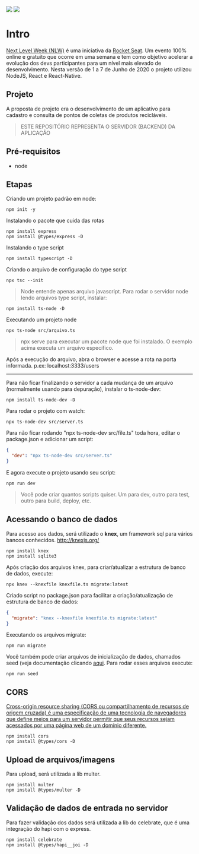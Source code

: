 <img src="https://img.shields.io/github/languages/count/alrlima/nlw2020-server?style=flat-square" />
<img src="https://img.shields.io/github/languages/top/alrlima/nlw2020-server?style=flat-square" />

# Intro
[Next Level Week (NLW)](https://nextlevelweek.com) é uma iniciativa da [Rocket Seat](https://rocketseat.com.br/). Um evento 100% online e gratuito que ocorre em uma semana e tem como objetivo acelerar a evolução dos devs participantes para um nível mais elevado de desenvolvimento.
Nesta versão de 1 a 7 de Junho de 2020 o projeto utilizou NodeJS, React e React-Native.

## Projeto
A proposta de projeto era o desenvolvimento de um aplicativo para cadastro e consulta de pontos de coletas de produtos recicláveis.
> ESTE REPOSITÓRIO REPRESENTA O SERVIDOR (BACKEND) DA APLICAÇÃO

## Pré-requisitos
- node

## Etapas
Criando um projeto padrão em node:
```
npm init -y
```
Instalando o pacote que cuida das rotas
```
npm install express
npm install @types/express -D
```
Instalando o type script
```
npm install typescript -D
```
Criando o arquivo de configuração do type script
```
npx tsc --init
```
>Node entende apenas arquivo javascript. Para rodar o servidor node lendo arquivos type script, instalar:
```
npm install ts-node -D
```
Executando um projeto node
```
npx ts-node src/arquivo.ts
```
>npx serve para executar um pacote node que foi instalado. O exemplo acima executa um arquivo específico.

Após a execução do arquivo, abra o browser e acesse a rota na porta informada. p.ex: localhost:3333/users
___
Para não ficar finalizando o servidor a cada mudança de um arquivo (normalmente usando para depuração), instalar o ts-node-dev:
```
npm install ts-node-dev -D
```
Para rodar o projeto com watch:
```
npx ts-node-dev src/server.ts
```
Para não ficar rodando "npx ts-node-dev src/file.ts" toda hora, editar o package.json e adicionar um script:
```json
{
  "dev": "npx ts-node-dev src/server.ts"
}
```
E agora execute o projeto usando seu script:
```
npm run dev
```
> Você pode criar quantos scripts quiser. Um para dev, outro para test, outro para build, deploy, etc.
> 
## Acessando o banco de dados
Para acesso aos dados, será utilizado o **knex**, um framework sql para vários bancos conhecidos.
http://knexjs.org/
```
npm install knex
npm install sqlite3
```
Após criação dos arquivos knex, para criar/atualizar a estrutura de banco de dados, execute:
```
npx knex --knexfile knexfile.ts migrate:latest
```
Criado script no package.json para facilitar a criação/atualização de estrutura de banco de dados:
```json
{
  "migrate": "knex --knexfile knexfile.ts migrate:latest"
}
```
Executando os arquivos migrate:
```
npm run migrate
```
Você também pode criar arquivos de inicialização de dados, chamados seed (veja documentação clicando [aqui](http://knexjs.org/#Seeds-CLI). Para rodar esses arquivos execute:
```
npm run seed
```
## CORS
[Cross-origin resource sharing (CORS ou compartilhamento de recursos de origem cruzada) é uma especificação de uma tecnologia de navegadores que define meios para um servidor permitir que seus recursos sejam acessados por uma página web de um domínio diferente.](https://pt.wikipedia.org/wiki/Cross-origin_resource_sharing)
```
npm install cors 
npm install @types/cors -D
```

## Upload de arquivos/imagens
Para upload, será utilizada a lib multer.
```
npm install multer
npm install @types/multer -D
```

## Validação de dados de entrada no servidor
Para fazer validação dos dados será utilizada a lib do celebrate, que é uma integração do hapi com o express.
```
npm install celebrate
npm install @types/hapi__joi -D
```
